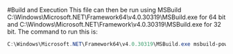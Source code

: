 
#Build and Execution
This file can then be run using MSBuild C:\Windows\Microsoft.NET\Framework64\v4.0.30319\MSBuild.exe for 64 bit and C:\Windows\Microsoft.NET\Framework\v4.0.30319\MSBuild.exe for 32 bit. The command to run this is:

```powershell
C:\Windows\Microsoft.NET\Framework64\v4.0.30319\MSBuild.exe msbuild-powershell.xml
```
